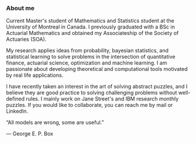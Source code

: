 ### About me

Current Master's student of Mathematics and Statistics student at the University of Montreal in Canada. I previously graduated with a BSc in Actuarial Mathematics and obtained my Associateship of the Society of Actuaries (SOA).

My research applies ideas from probability, bayesian statistics, and statistical learning to solve problems in the intersection of quantitative finance, actuarial science, optimization and machine learning. I am passionate about developing theoretical and computational tools motivated by real life applications.

I have recently taken an interest in the art of solving abstract puzzles, and I believe they are good practice to solving challenging problems without well-defined rules. I mainly work on Jane Street's and IBM research monthly puzzles. If you would like to collaborate, you can reach me by mail or LinkedIn.

“All models are wrong, some are useful.”

— George E. P. Box
